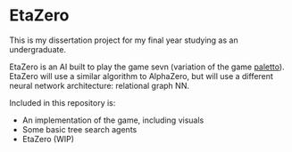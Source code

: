 # EtaZero

This is my dissertation project for my final year studying as an undergraduate.

EtaZero is an AI built to play the game sevn (variation of the game [paletto](https://spielstein.com/games/paletto/rules)).
EtaZero will use a similar algorithm to AlphaZero, but will use a different neural network architecture: relational graph NN.

Included in this repository is:
* An implementation of the game, including visuals
* Some basic tree search agents
* EtaZero (WIP)

